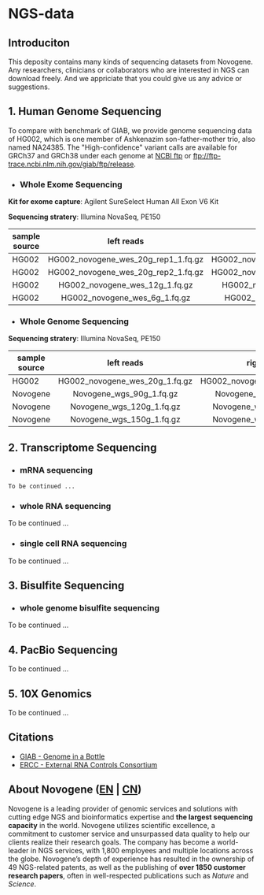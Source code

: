 # NGS-data

## Introduciton

This deposity contains many kinds of sequencing datasets from Novogene. Any researchers, clinicians or collaborators who are interested in NGS can download freely. And we appriciate that you could give us any advice or suggestions.

## 1. Human Genome Sequencing

To compare with benchmark of GIAB, we provide genome sequencing data of HG002, which is one member of Ashkenazim son-father-mother trio, also named NA24385. The "High-confidence" variant calls are available for GRCh37 and GRCh38 under each genome at [NCBI ftp](https://bit.ly/2HNGELT) or ftp://ftp-trace.ncbi.nlm.nih.gov/giab/ftp/release.

- ### Whole Exome Sequencing

**Kit for exome capture**: Agilent SureSelect Human All Exon V6 Kit

**Sequencing stratery**: Illumina NovaSeq, PE150

sample source | left reads | right reads | left md5 | right md5 | data size
---|:--:|:--:|:--:|:--:|:--
HG002 | HG002_novogene_wes_20g_rep1_1.fq.gz | HG002_novogene_wes_20g_rep1_2.fq.gz | xxx | xxx | 20G
HG002 | HG002_novogene_wes_20g_rep2_1.fq.gz | HG002_novogene_wes_20g_rep2_2.fq.gz | xxx | xxx | 20G
HG002 | HG002_novogene_wes_12g_1.fq.gz | HG002_novogene_wes_12g_2.fq.gz | xxx | xxx | 12G
HG002 | HG002_novogene_wes_6g_1.fq.gz | HG002_novogene_wes_6g_2.fq.gz | xxx | xxx | 6G


- ### Whole Genome Sequencing

**Sequencing stratery**: Illumina NovaSeq, PE150

sample source | left reads | right reads | left md5 | right md5 | data size
---|:--:|:--:|:--:|:--:|:--
HG002 | HG002_novogene_wes_20g_1.fq.gz | HG002_novogene_wgs_20g_2.fq.gz | xxx | xxx | 20G
Novogene | Novogene_wgs_90g_1.fq.gz | Novogene_wgs_90g_2.fq.gz | xxx | xxx | 90G
Novogene | Novogene_wgs_120g_1.fq.gz | Novogene_wgs_120g_2.fq.gz | xxx | xxx | 120G
Novogene | Novogene_wgs_150g_1.fq.gz | Novogene_wgs_150g_2.fq.gz | xxx | xxx | 150G


## 2. Transcriptome Sequencing

- ### mRNA sequencing
```
To be continued ...
```
- ### whole RNA sequencing

To be continued ...

- ### single cell RNA sequencing

To be continued ...


## 3. Bisulfite Sequencing

- ### whole genome bisulfite sequencing

To be continued ...

## 4. PacBio Sequencing
To be continued ...


## 5. 10X Genomics
To be continued ...


## Citations
- [GIAB - Genome in a Bottle](https://www.nist.gov/programs-projects/genome-bottle)
- [ERCC - External RNA Controls Consortium](https://jimb.stanford.edu/ercc)


## About Novogene ([EN](https://en.novogene.com) | [CN](http://www.novogene.com))

Novogene is a leading provider of genomic services and solutions with cutting edge NGS and bioinformatics expertise and **the largest sequencing capacity** in the world. Novogene utilizes scientific excellence, a commitment to customer service and unsurpassed data quality to help our clients realize their research goals. The company has become a world-leader in NGS services, with 1,800 employees and multiple locations across the globe. Novogene’s depth of experience has resulted in the ownership of 49 NGS-related patents, as well as the publishing of **over 1850 customer research papers**, often in well-respected publications such as *Nature* and *Science*.
